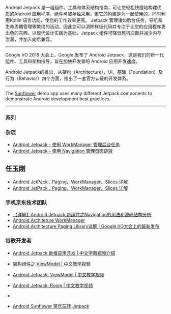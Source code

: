 
Android Jetpack 是一组组件、工具和体系结构指南，可让您轻松快捷地构建优质的Android 应用程序。组件可被单独采用，但它的构建是为一起使用的，同时利用Kotlin 语言功能，使您的工作效率更高。 Jetpack 管理诸如后台任务，导航和生命周期管理等繁琐的活动，因此您可以消除样板代码并专注于让您的应用程序更出色的东西。以现代设计实践为基础，Jetpack 组件可降低死机次数并减少内存泄漏，并加入向后兼容。

---

Google I/O 2018 大会上，Google 发布了 Android Jetpack，这是我们的新一代组件、工具和架构指导，旨在加快开发者的 Android 应用开发速度。

Android Jetpack的推出，从架构（Architecture），UI，基础（Foundation）及行为（Behavior）四个方面，推出了一套官方认证的开发体系。

---

The [Sunflower](https://github.com/googlesamples/android-sunflower) demo app uses many different Jetpack components to demonstrate Android development best practices.

---

### 系列

### 杂项

* [Android Jetpack - 使用 WorkManager 管理后台任务](https://mp.weixin.qq.com/s/Z_1qmXraIBboAcR8NGkpdQ)  
* [Android Jetpack - 使用 Navigation 管理页面跳转](https://mp.weixin.qq.com/s/gFFnTChoTiwSiBD8DTCQ_Q)  

## 任玉刚

* [Android JetPack：Paging、WorkManager、Slices 详解](https://mp.weixin.qq.com/s/OorUNDO3GVHATJrZOijh_A)  
* [Android JetPack：Paging、WorkManager、Slices 详解](https://mp.weixin.qq.com/s/OorUNDO3GVHATJrZOijh_A)

### 手机京东技术团队

* [【详解】Android Jetpack 新组件之Navigation的用法和源码结构分析](https://mp.weixin.qq.com/s/yNfB9r7sduL54ug-ig26wQ)  
* [Android Architeture WorkManager](https://mp.weixin.qq.com/s/ffRgLjaio5V1DN-p9yDw3A)
* [Android Architecture Paging Library详解 | Google I/O大会上的最新发布](https://mp.weixin.qq.com/s/rMFgZ4nKOELDCO0tqtdVWQ)

### 谷歌开发者

* [Android Jetpack 助推应用开发 | 中文字幕视频介绍](https://mp.weixin.qq.com/s/o_q4FgVJjYeP2OHEB8PjnQ)  

* [架构组件之 ViewModel | 中文教学视频](https://mp.weixin.qq.com/s/RcupMal5d-N36rq42Xb0WQ)

* [Android Jetpack: ViewModel | 中文教学视频](https://mp.weixin.qq.com/s/uGWH1os8Kq3Pp6_x5hXI8Q)
* [Android Jetpack: Room | 中文教学视频](https://mp.weixin.qq.com/s/JH3XG39qhfuCKDX98To3zA)

* []()

* [Android Sunflower 带您玩转 Jetpack](https://mp.weixin.qq.com/s/k-zQVB5EhsKXIR1H3hbGYQ)
